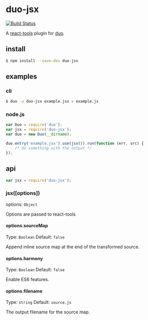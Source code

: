 duo-jsx
===
[![Build Status](https://travis-ci.org/EvanMarkHopkins/duo-jsx.svg)](https://travis-ci.org/EvanMarkHopkins/duo-jsx)

A [react-tools](https://github.com/facebook/react) plugin for [duo](https://github.com/duojs/duo).

## install

```sh
$ npm install --save-dev duo-jsx
```

examples
---

### cli
```sh
$ duo -u duo-jsx example.jsx > example.js
```

### node.js

```js
var Duo = require('duo');
var jsx = require('duo-jsx');
var duo = new Duo(__dirname);

duo.entry('example.jsx').use(jsx()).run(function (err, src) {
    /* do something with the output */
});
```
api
---

```js
var jsx = require('duo-jsx');
```

### jsx([options])

options: ```Object```

Options are passed to react-tools

#### options.sourceMap

Type: ```Boolean``` Default: ```false```

Append inline source map at the end of the transformed source.

#### options.harmony

Type: ```Boolean``` Default: ```false```

Enable ES6 features.

#### options.filename

Type: ```string``` Default: ```source.js```

The output filename for the source map.

